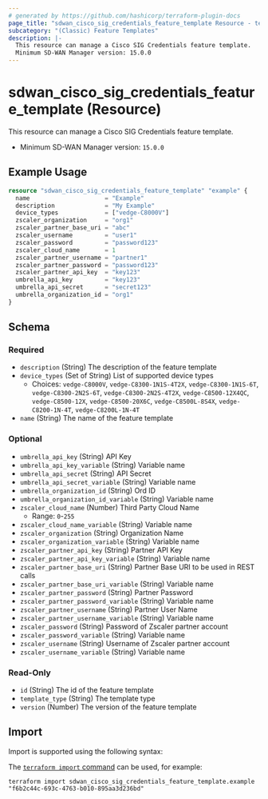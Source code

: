 ```yaml
---
# generated by https://github.com/hashicorp/terraform-plugin-docs
page_title: "sdwan_cisco_sig_credentials_feature_template Resource - terraform-provider-sdwan"
subcategory: "(Classic) Feature Templates"
description: |-
  This resource can manage a Cisco SIG Credentials feature template.
  Minimum SD-WAN Manager version: 15.0.0
---
```


# sdwan_cisco_sig_credentials_feature_template (Resource)

This resource can manage a Cisco SIG Credentials feature template.
  - Minimum SD-WAN Manager version: `15.0.0`

## Example Usage

```terraform
resource "sdwan_cisco_sig_credentials_feature_template" "example" {
  name                     = "Example"
  description              = "My Example"
  device_types             = ["vedge-C8000V"]
  zscaler_organization     = "org1"
  zscaler_partner_base_uri = "abc"
  zscaler_username         = "user1"
  zscaler_password         = "password123"
  zscaler_cloud_name       = 1
  zscaler_partner_username = "partner1"
  zscaler_partner_password = "password123"
  zscaler_partner_api_key  = "key123"
  umbrella_api_key         = "key123"
  umbrella_api_secret      = "secret123"
  umbrella_organization_id = "org1"
}
```

<!-- schema generated by tfplugindocs -->
## Schema

### Required

- `description` (String) The description of the feature template
- `device_types` (Set of String) List of supported device types
  - Choices: `vedge-C8000V`, `vedge-C8300-1N1S-4T2X`, `vedge-C8300-1N1S-6T`, `vedge-C8300-2N2S-6T`, `vedge-C8300-2N2S-4T2X`, `vedge-C8500-12X4QC`, `vedge-C8500-12X`, `vedge-C8500-20X6C`, `vedge-C8500L-8S4X`, `vedge-C8200-1N-4T`, `vedge-C8200L-1N-4T`
- `name` (String) The name of the feature template

### Optional

- `umbrella_api_key` (String) API Key
- `umbrella_api_key_variable` (String) Variable name
- `umbrella_api_secret` (String) API Secret
- `umbrella_api_secret_variable` (String) Variable name
- `umbrella_organization_id` (String) Ord ID
- `umbrella_organization_id_variable` (String) Variable name
- `zscaler_cloud_name` (Number) Third Party Cloud Name
  - Range: `0`-`255`
- `zscaler_cloud_name_variable` (String) Variable name
- `zscaler_organization` (String) Organization Name
- `zscaler_organization_variable` (String) Variable name
- `zscaler_partner_api_key` (String) Partner API Key
- `zscaler_partner_api_key_variable` (String) Variable name
- `zscaler_partner_base_uri` (String) Partner Base URI to be used in REST calls
- `zscaler_partner_base_uri_variable` (String) Variable name
- `zscaler_partner_password` (String) Partner Password
- `zscaler_partner_password_variable` (String) Variable name
- `zscaler_partner_username` (String) Partner User Name
- `zscaler_partner_username_variable` (String) Variable name
- `zscaler_password` (String) Password of Zscaler partner account
- `zscaler_password_variable` (String) Variable name
- `zscaler_username` (String) Username of Zscaler partner account
- `zscaler_username_variable` (String) Variable name

### Read-Only

- `id` (String) The id of the feature template
- `template_type` (String) The template type
- `version` (Number) The version of the feature template

## Import

Import is supported using the following syntax:

The [`terraform import` command](https://developer.hashicorp.com/terraform/cli/commands/import) can be used, for example:

```shell
terraform import sdwan_cisco_sig_credentials_feature_template.example "f6b2c44c-693c-4763-b010-895aa3d236bd"
```
